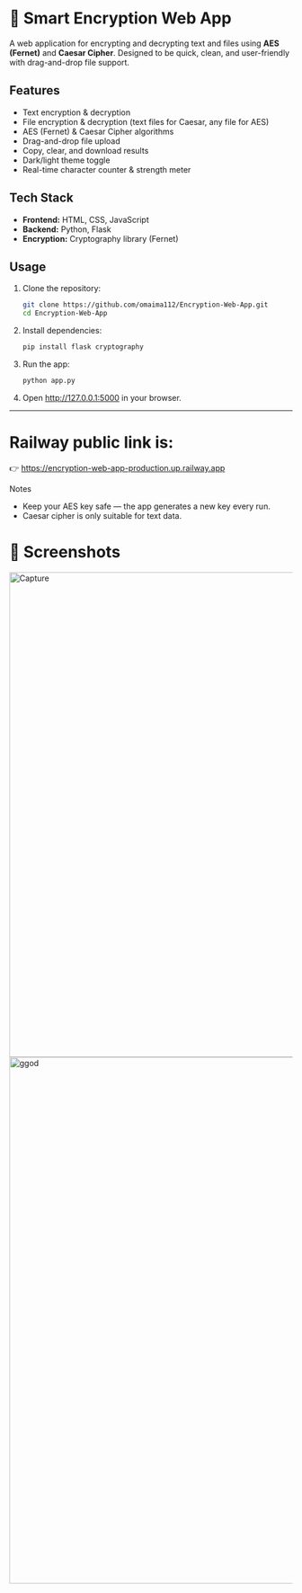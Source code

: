 # 🔐 Smart Encryption Web App

A web application for encrypting and decrypting text and files using **AES (Fernet)** and **Caesar Cipher**. Designed to be quick, clean, and user-friendly with drag-and-drop file support.

## Features

- Text encryption & decryption
- File encryption & decryption (text files for Caesar, any file for AES)
- AES (Fernet) & Caesar Cipher algorithms
- Drag-and-drop file upload
- Copy, clear, and download results
- Dark/light theme toggle
- Real-time character counter & strength meter

## Tech Stack

- **Frontend:** HTML, CSS, JavaScript  
- **Backend:** Python, Flask  
- **Encryption:** Cryptography library (Fernet)  

## Usage

1. Clone the repository:
   ```bash
   git clone https://github.com/omaima112/Encryption-Web-App.git
   cd Encryption-Web-App

2. Install dependencies:
   ```bash
   pip install flask cryptography

3. Run the app:
   ```bash
   python app.py

4. Open http://127.0.0.1:5000
 in your browser.

----
# Railway public link is:
👉 https://encryption-web-app-production.up.railway.app

Notes

- Keep your AES key safe — the app generates a new key every run.
- Caesar cipher is only suitable for text data.

  
# 📸 Screenshots
<img width="1100" height="863" alt="Capture" src="https://github.com/user-attachments/assets/6496e5f8-f920-440b-8c1c-5186e449dea1" />
<img width="1329" height="937" alt="ggod" src="https://github.com/user-attachments/assets/8b9f28da-cf4d-4e39-81dd-d46ef37c2c9f" />
